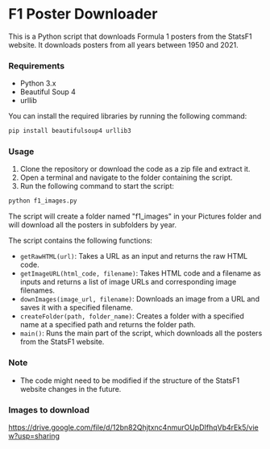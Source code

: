 
# F1 Poster Downloader

This is a Python script that downloads Formula 1 posters from the StatsF1 website. It downloads posters from all years between 1950 and 2021.

### Requirements

-   Python 3.x
-   Beautiful Soup 4
-   urllib

You can install the required libraries by running the following command:

```bash
pip install beautifulsoup4 urllib3
``` 
### Usage
1.  Clone the repository or download the code as a zip file and extract it.
2.  Open a terminal and navigate to the folder containing the script.
3.  Run the following command to start the script:

```bash
python f1_images.py
```
The script will create a folder named "f1_images" in your Pictures folder and will download all the posters in subfolders by year.

The script contains the following functions:

-   `getRawHTML(url)`: Takes a URL as an input and returns the raw HTML code.
-   `getImageURL(html_code, filename)`: Takes HTML code and a filename as inputs and returns a list of image URLs and corresponding image filenames.
-   `downImages(image_url, filename)`: Downloads an image from a URL and saves it with a specified filename.
-   `createFolder(path, folder_name)`: Creates a folder with a specified name at a specified path and returns the folder path.
-   `main()`: Runs the main part of the script, which downloads all the posters from the StatsF1 website.

### Note
-   The code might need to be modified if the structure of the StatsF1 website changes in the future.

### Images to download
https://drive.google.com/file/d/12bn82Qhjtxnc4nmurOUpDIfhqVb4rEk5/view?usp=sharing
